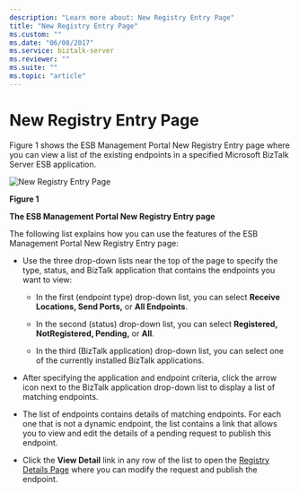 ```yaml
---
description: "Learn more about: New Registry Entry Page"
title: "New Registry Entry Page"
ms.custom: ""
ms.date: "06/08/2017"
ms.service: biztalk-server
ms.reviewer: ""
ms.suite: ""
ms.topic: "article"
---
```

# New Registry Entry Page
Figure 1 shows the ESB Management Portal New Registry Entry page where you can view a list of the existing endpoints in a specified Microsoft BizTalk Server ESB application.  
  
 ![New Registry Entry Page](../esb-toolkit/media/ch8-newregistryentrypage.gif "Ch8-NewRegistryEntryPage")  
  
 **Figure 1**  
  
 **The ESB Management Portal New Registry Entry page**  
  
 The following list explains how you can use the features of the ESB Management Portal New Registry Entry page:  
  
-   Use the three drop-down lists near the top of the page to specify the type, status, and BizTalk application that contains the endpoints you want to view:  
  
    -   In the first (endpoint type) drop-down list, you can select **Receive Locations, Send Ports,** or **All Endpoints**.  
  
    -   In the second (status) drop-down list, you can select **Registered, NotRegistered, Pending,** or **All**.  
  
    -   In the third (BizTalk application) drop-down list, you can select one of the currently installed BizTalk applications.  
  
-   After specifying the application and endpoint criteria, click the arrow icon next to the BizTalk application drop-down list to display a list of matching endpoints.  
  
-   The list of endpoints contains details of matching endpoints. For each one that is not a dynamic endpoint, the list contains a link that allows you to view and edit the details of a pending request to publish this endpoint.  
  
-   Click the **View Detail** link in any row of the list to open the [Registry Details Page](../esb-toolkit/registry-details-page.md) where you can modify the request and publish the endpoint.
